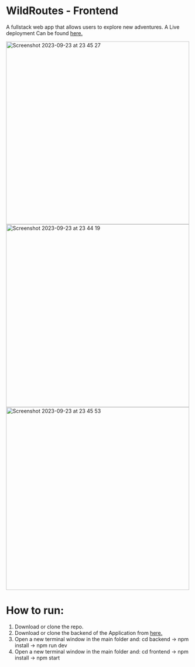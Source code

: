 # WildRoutes - Frontend

A fullstack web app that allows users to explore new adventures. A Live deployment Can be found [here.](https://wildroutes.onrender.com)

<img width="500" alt="Screenshot 2023-09-23 at 23 45 27" src="https://github.com/ebin-sabu/Wildroutes-Front/assets/49438210/8804313d-60ed-4ec1-b526-e65a4bc7c853">



<img width="500" alt="Screenshot 2023-09-23 at 23 44 19" src="https://github.com/ebin-sabu/Wildroutes-Front/assets/49438210/fbddede2-1804-41e3-9663-3a45c054fa6f">



<img width="500" alt="Screenshot 2023-09-23 at 23 45 53" src="https://github.com/ebin-sabu/Wildroutes-Front/assets/49438210/52d4e5fe-c182-486c-978e-c6b4f033ca5a">



# How to run:
1. Download or clone the repo.
2. Download or clone the backend of the Application from [here.](https://github.com/ebin-sabu/Wildroutes-Back)
3. Open a new terminal window in the main folder and: cd backend -> npm install -> npm run dev
4. Open a new terminal window in the main folder and: cd frontend -> npm install -> npm start
